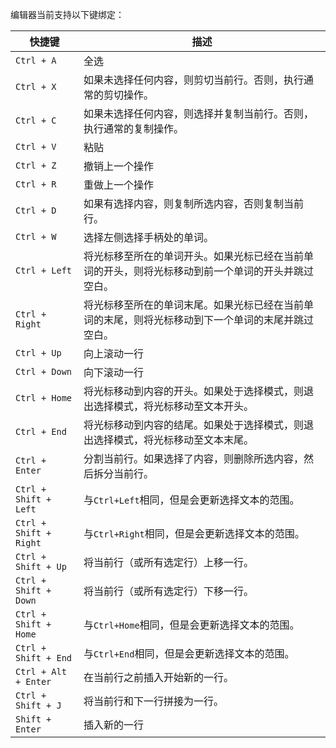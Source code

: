 编辑器当前支持以下键绑定：

| 快捷键                 | 描述                                                                                        |
|------------------------|---------------------------------------------------------------------------------------------|
| `Ctrl + A`             | 全选                                                                                        |
| `Ctrl + X`             | 如果未选择任何内容，则剪切当前行。否则，执行通常的剪切操作。                                    |
| `Ctrl + C`             | 如果未选择任何内容，则选择并复制当前行。否则，执行通常的复制操作。                              |
| `Ctrl + V`             | 粘贴                                                                                        |
| `Ctrl + Z`             | 撤销上一个操作                                                                               |
| `Ctrl + R`             | 重做上一个操作                                                                               |
| `Ctrl + D`             | 如果有选择内容，则复制所选内容，否则复制当前行。                                               |
| `Ctrl + W`             | 选择左侧选择手柄处的单词。                                                                    |
| `Ctrl + Left`          | 将光标移至所在的单词开头。如果光标已经在当前单词的开头，则将光标移动到前一个单词的开头并跳过空白。 |
| `Ctrl + Right`         | 将光标移至所在的单词末尾。如果光标已经在当前单词的末尾，则将光标移动到下一个单词的末尾并跳过空白。 |
| `Ctrl + Up`            | 向上滚动一行                                                                                 |
| `Ctrl + Down`          | 向下滚动一行                                                                                 |
| `Ctrl + Home`          | 将光标移动到内容的开头。如果处于选择模式，则退出选择模式，将光标移动至文本开头。                  |
| `Ctrl + End`           | 将光标移动到内容的结尾。如果处于选择模式，则退出选择模式，将光标移动至文本末尾。                  |
| `Ctrl + Enter`         | 分割当前行。如果选择了内容，则删除所选内容，然后拆分当前行。                                     |
| `Ctrl + Shift + Left`  | 与`Ctrl+Left`相同，但是会更新选择文本的范围。                                                  |
| `Ctrl + Shift + Right` | 与`Ctrl+Right`相同，但是会更新选择文本的范围。                                                 |
| `Ctrl + Shift + Up`    | 将当前行（或所有选定行）上移一行。                                                             |
| `Ctrl + Shift + Down`  | 将当前行（或所有选定行）下移一行。                                                             |
| `Ctrl + Shift + Home`  | 与`Ctrl+Home`相同，但是会更新选择文本的范围。                                                  |
| `Ctrl + Shift + End`   | 与`Ctrl+End`相同，但是会更新选择文本的范围。                                                   |
| `Ctrl + Alt + Enter`   | 在当前行之前插入开始新的一行。                                                                 |
| `Ctrl + Shift + J`     | 将当前行和下一行拼接为一行。                                                                   |
| `Shift + Enter`        | 插入新的一行                                                                                  |